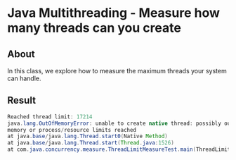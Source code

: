 # Java Multithreading - Measure how many threads can you create

## About 

In this class, we explore how to measure the maximum threads your system can handle.

## Result

```java
Reached thread limit: 17214
java.lang.OutOfMemoryError: unable to create native thread: possibly out of
memory or process/resource limits reached
at java.base/java.lang.Thread.start0(Native Method)
at java.base/java.lang.Thread.start(Thread.java:1526)
at com.java.concurrency.measure.ThreadLimitMeasureTest.main(ThreadLimitMeasureTest.java:16)
```